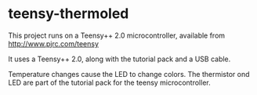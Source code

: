 teensy-thermoled
================

This project runs on a Teensy++ 2.0 microcontroller, available from
     http://www.pjrc.com/teensy

It uses a Teensy++ 2.0, along with the tutorial pack and a USB cable.

Temperature changes cause the LED to change colors.  The thermistor ond LED are part of the tutorial pack for the teensy microcontroller.